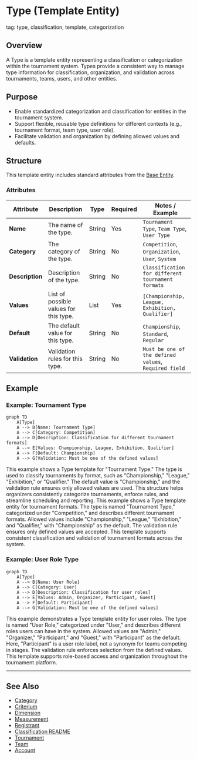 # Type (Template Entity)

tag: type, classification, template, categorization

## Overview

A Type is a template entity representing a classification or categorization within the tournament system. Types provide a consistent way to manage type information for classification, organization, and validation across tournaments, teams, users, and other entities.

## Purpose

- Enable standardized categorization and classification for entities in the tournament system.
- Support flexible, reusable type definitions for different contexts (e.g., tournament format, team type, user role).
- Facilitate validation and organization by defining allowed values and defaults.

## Structure

This template entity includes standard attributes from the [Base Entity](../foundation/base_entity.md).

### Attributes

| Attribute       | Description                                      | Type     | Required | Notes / Example                                           |
| --------------- | ------------------------------------------------ | -------- | -------- | --------------------------------------------------------- |
| **Name**        | The name of the type.                            | String   | Yes      | `Tournament Type`, `Team Type`, `User Type`               |
| **Category**    | The category of the type.                        | String   | No       | `Competition`, `Organization`, `User`, `System`           |
| **Description** | Description of the type.                         | String   | No       | `Classification for different tournament formats`          |
| **Values**      | List of possible values for this type.           | List     | Yes      | `[Championship, League, Exhibition, Qualifier]`           |
| **Default**     | The default value for this type.                 | String   | No       | `Championship`, `Standard`, `Regular`                     |
| **Validation**  | Validation rules for this type.                  | String   | No       | `Must be one of the defined values`, `Required field`     |

## Example

### Example: Tournament Type

```mermaid
graph TD
    A[Type]
    A --> B[Name: Tournament Type]
    A --> C[Category: Competition]
    A --> D[Description: Classification for different tournament formats]
    A --> E[Values: Championship, League, Exhibition, Qualifier]
    A --> F[Default: Championship]
    A --> G[Validation: Must be one of the defined values]
```

This example shows a Type template for "Tournament Type." The type is used to classify tournaments by format, such as "Championship," "League," "Exhibition," or "Qualifier." The default value is "Championship," and the validation rule ensures only allowed values are used. This structure helps organizers consistently categorize tournaments, enforce rules, and streamline scheduling and reporting.
This example shows a Type template entity for tournament formats. The type is named "Tournament Type," categorized under "Competition," and describes different tournament formats. Allowed values include "Championship," "League," "Exhibition," and "Qualifier," with "Championship" as the default. The validation rule ensures only defined values are accepted. This template supports consistent classification and validation of tournament formats across the system.

### Example: User Role Type

```mermaid
graph TD
    A[Type]
    A --> B[Name: User Role]
    A --> C[Category: User]
    A --> D[Description: Classification for user roles]
    A --> E[Values: Admin, Organizer, Participant, Guest]
    A --> F[Default: Participant]
    A --> G[Validation: Must be one of the defined values]
```

This example demonstrates a Type template entity for user roles. The type is named "User Role," categorized under "User," and describes different roles users can have in the system. Allowed values are "Admin," "Organizer," "Participant," and "Guest," with "Participant" as the default. Here, "Participant" is a user role label, not a synonym for teams competing in stages. The validation rule enforces selection from the defined values. This template supports role-based access and organization throughout the tournament platform.

---

<!-- References intentionally omitted as per documentation standards. -->

## See Also

- [Category](../classification/category.md)
- [Criterium](../classification/criterium.md)
- [Dimension](../classification/dimension.md)
- [Measurement](../classification/measurement/measurement.md)
- [Registrant](../registration/registrant.md)
- [Classification README](../classification/README.md)
- [Tournament](../tournament/tournament.md)
- [Team](../team/team.md)
- [Account](../identity/account/account.md)
